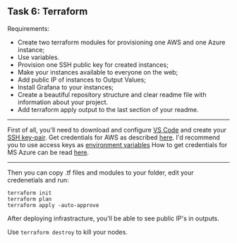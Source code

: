 Task 6: Terraform
--------------
Requirements:
-	Create two terraform modules for provisioning one AWS and one Azure instance;
-	Use variables.
-	Provision one SSH public key for created instances;
-	Make your instances available to everyone on the web;
-	Add public IP of instances to Output Values;
-	Install Grafana to your instances;
-	Create a beautiful repository structure and clear readme file with information about your project.
-	Add terraform apply output to the last section of your readme.
_____________________

First of all, you'll need to download and configure [VS Code](https://code.visualstudio.com/download) and create your [SSH key-pair](https://adamtheautomator.com/add-ssh-key-to-vs-code/).
Get credentials for AWS as described [here](https://docs.aws.amazon.com/general/latest/gr/aws-sec-cred-types.html).
I'd recommend you to use access keys as [environment variables](https://registry.terraform.io/providers/hashicorp/aws/2.34.0/docs) 
How to get credentials for MS Azure can be read [here](https://registry.terraform.io/providers/hashicorp/azurerm/latest/docs/guides/azure_cli).
_________________
Then you can copy .tf files and modules to your folder, edit your credenetials and run:
```
terraform init
terraform plan
terraform apply -auto-approve
```
After deploying infrastracture, you'll be able to see public IP's in outputs.

Use ```terraform destroy``` to kill your nodes.
